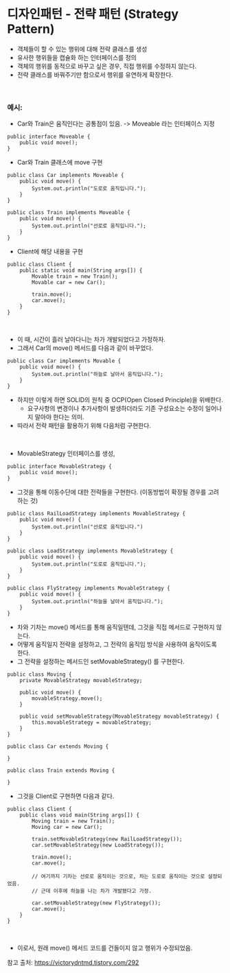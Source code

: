 # 디자인패턴 - 전략 패턴 (Strategy Pattern)

-   객체들이 할 수 있는 행위에 대해 전략 클래스를 생성
-   유사한 행위들을 캡슐화 하는 인터페이스를 정의
-   객체의 행위를 동적으로 바꾸고 싶은 경우, 직접 행위를 수정하지 않는다.
-   전략 클래스를 바꿔주기만 함으로서 행위를 유연하게 확장한다.

<br>

### 예시:

-   Car와 Train은 움직인다는 공통점이 있음. -> Moveable 라는 인터페이스 지정

```
public interface Moveable {
    public void move();
}
```

-   Car와 Train 클래스에 move 구현

```
public class Car implements Moveable {
    public void move() {
        System.out.println("도로로 움직입니다.");
    }
}
```

```
public class Train implements Moveable {
    public void move() {
        System.out.println("선로로 움직입니다.");
    }
}
```

-   Client에 해당 내용을 구현

```
public class Client {
    public static void main(String args[]) {
        Movable train = new Train();
        Movable car = new Car();

        train.move();
        car.move();
    }
}
```

<br>

-   이 때, 시간이 흘러 날아다니는 차가 개발되었다고 가정하자.
-   그래서 Car의 move() 메서드를 다음과 같이 바꾸었다.

```
public class Car implements Movable {
    public void move() {
        System.out.println("하늘로 날아서 움직입니다.");
    }
}
```

-   하지만 이렇게 하면 SOLID의 원칙 중 OCP(Open Closed Principle)을 위배한다.
    -   요구사항의 변경이나 추가사항이 발생하더라도 기존 구성요소는 수정이 일어나지 말아야 한다는 의미.
-   따라서 전략 패턴을 활용하기 위해 다음처럼 구현한다.

<br>

-   MovableStrategy 인터페이스를 생성,

```
public interface MovableStrategy {
    public void move();
}
```

-   그것을 통해 이동수단에 대한 전략들을 구현한다. (이동방법이 확장될 경우를 고려하는 것)

```
public class RailLoadStrategy implements MovableStrategy {
    public void move() {
        System.out.println("선로로 움직입니다.")
    }
}
```

```
public class LoadStrategy implements MovableStrategy {
    public void move() {
        System.out.println("도로로 움직입니다.");
    }
}
```

```
public class FlyStrategy implements MovableStrategy {
    public void move() {
        System.out.println("하늘을 날아서 움직입니다.");
    }
}
```

-   차와 기차는 move() 메서드를 통해 움직일텐데, 그것을 직접 메서드로 구현하지 않는다.
-   어떻게 움직일지 전략을 설정하고, 그 전략의 움직임 방식을 사용하여 움직이도록 한다.
-   그 전략을 설정하는 메서드인 setMovableStrategy() 를 구현한다.

```
public class Moving {
    private MovableStrategy movableStrategy;

    public void move() {
        movableStrategy.move();
    }

    public void setMovableStrategy(MovableStrategy movableStrategy) {
        this.movableStrategy = movableStrategy;
    }
}
```

```
public class Car extends Moving {

}
```

```
public class Train extends Moving {

}
```

-   그것을 Client로 구현하면 다음과 같다.

```
public class Client {
    public class void main(String args[]) {
        Moving train = new Train();
        Moving car = new Car();

        train.setMovableStrategy(new RailLoadStrategy());
        car.setMovableStrategy(new LoadStrategy());

        train.move();
        car.move();

        // 여기까지 기차는 선로로 움직이는 것으로, 차는 도로로 움직이는 것으로 설정되었음.
        // 근데 이후에 하늘을 나는 차가 개발됐다고 가정.

        car.setMovableStrategy(new FlyStrategy());
        car.move();
    }
}
```

<br>

-   이로서, 원래 move() 메서드 코드를 건들이지 않고 행위가 수정되었음.

참고 출처: https://victorydntmd.tistory.com/292
